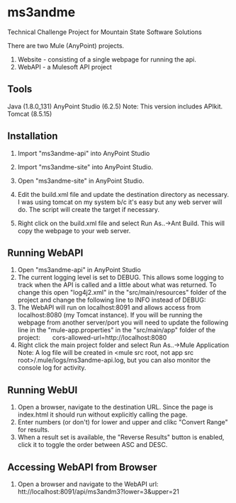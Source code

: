 # ms3andme
Technical Challenge Project for Mountain State Software Solutions

There are two Mule (AnyPoint) projects. 
  1) Website - consisting of a single webpage for running the api. 
  2) WebAPI - a Mulesoft API project 

Tools
--------------------------------
Java (1.8.0_131)
AnyPoint Studio (6.2.5) Note: This version includes APIkit.
Tomcat (8.5.15)

Installation
--------------------------------
1) Import "ms3andme-api" into AnyPoint Studio
2) Import "ms3andme-site" into AnyPoint Studio.

3) Open "ms3andme-site" in AnyPoint Studio.
4) Edit the build.xml file and update the destination directory as necessary. I was using tomcat on my system b/c it's easy but any web server will do. The script will create the target if necessary.
5) Right click on the build.xml file and select Run As..->Ant Build. This will copy the webpage to your web server.

Running WebAPI
--------------------------------
1) Open "ms3andme-api" in AnyPoint Studio
2) The current logging level is set to DEBUG. This allows some logging to track when the API is called and a little about what was returned. To change this open "log4j2.xml" in the "src/main/resources" folder of the project and change the following line to INFO instead of DEBUG:
        <AsyncLogger name="com.ms3.ms3andme" level="DEBUG" />
3) The WebAPI will run on localhost:8091 and allows access from localhost:8080 (my Tomcat instance). If you will be running the webpage from another server/port you will need to update the following line in the "mule-app.properties" in the "src/main/app" folder of the project:
        cors-allowed-url=http://localhost:8080
4) Right click the main project folder and select Run As..->Mule Application
Note: A log file will be created in <mule src root, not app src root>/.mule/logs/ms3andme-api.log, but you can also monitor the console log for activity.
   
Running WebUI
--------------------------------
1) Open a browser, navigate to the destination URL. Since the page is index.html it should run without explicitly calling the page.
2) Enter numbers (or don't) for lower and upper and clikc "Convert Range" for results.
3) When a result set is available, the "Reverse Results" button is enabled, click it to toggle the order between ASC and DESC.

Accessing WebAPI from Browser
--------------------------------
1) Open a browser and navigate to the WebAPI url: htt://localhost:8091/api/ms3andm3?lower=3&upper=21
